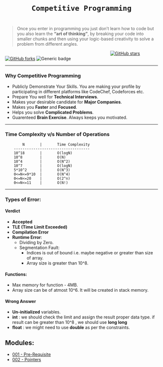 <code>
  <h1 align="center">Competitive Programming</h1>
</code>

>   Once you enter in programming you just don’t learn how to code but you also learn the **“art of thinking”**, by breaking your code into smaller chunks and then using your logic-based creativity to solve a problem from different angles.

&nbsp;&nbsp;&nbsp;&nbsp;&nbsp;&nbsp;&nbsp;&nbsp;&nbsp;&nbsp;&nbsp;&nbsp;&nbsp;&nbsp;&nbsp;&nbsp;&nbsp;&nbsp;&nbsp;&nbsp;&nbsp;&nbsp;&nbsp;&nbsp;&nbsp;&nbsp;&nbsp;&nbsp;&nbsp;&nbsp;&nbsp;&nbsp;&nbsp;&nbsp;&nbsp;&nbsp;&nbsp;&nbsp;&nbsp;&nbsp;&nbsp;&nbsp;&nbsp;&nbsp;&nbsp;&nbsp;&nbsp;&nbsp;&nbsp;&nbsp;&nbsp;&nbsp;&nbsp;&nbsp;&nbsp;&nbsp;&nbsp;&nbsp;&nbsp;&nbsp;&nbsp;&nbsp;&nbsp;&nbsp;&nbsp;&nbsp;&nbsp;&nbsp;&nbsp;&nbsp;&nbsp;&nbsp;&nbsp;&nbsp;&nbsp;&nbsp;&nbsp;&nbsp;&nbsp;&nbsp;&nbsp;&nbsp;&nbsp;&nbsp;&nbsp;&nbsp;&nbsp;
[![GitHub stars](https://img.shields.io/github/stars/coding-ninja-dsa-competitive-package/codig-ninja-dsa-learning?style=for-the-badge&logo=github)](https://github.com/coding-ninja-dsa-competitive-package/stargazers) 
[![GitHub forks](https://img.shields.io/github/forks/coding-ninja-dsa-competitive-package/codig-ninja-dsa-learning?style=for-the-badge&label=Fork&maxAge=2592000&logo=github)](https://github.com/coding-ninja-dsa-competitive-package/network)
![Generic badge](https://img.shields.io/badge/language-c%2B%2B-yellowgreen?style=for-the-badge)

---

### Why Competitive Programming

-   Publicly Demonstrate Your Skills. You are making your profile by participating in different platforms like CodeChef, Codeforces etc.
-   Prepare You well for **Technical Interviews**.
-   Makes your desirable candidate for **Major Companies**.
-   Makes you **Faster** and **Focused**.
-   Helps you solve **Complicated Problems**.
-   Guarenteed **Brain Exercise**. Always keeps you motivated.

---

### Time Complexity v/s Number of Operations 
>
            N       |       Time Complexity
        -----------------------------------
        10^18       |       O(logN)
        10^8        |       O(N)
        10^4        |       O(N^2)
        10^7        |       O(logN)
        5*10^2      |       O(N^3)
        0<=N<=9*10  |       O(N^4)
        0<=N<=20    |       O(2^n)
        0<=N<=11    |       O(N!)

---

### Types of Error:

#### **Verdict**
-   **Accepted**
-   **TLE (Time Limit Exceeded)**
-   **Compilation Error**
-   **Runtime Error**:
    -   Dividing by Zero.
    -   Segmentation Fault:
        -   Indices is out of bound i.e. maybe negative or greater than size of array.
        -   Array size is greater than 10^8.
#### **Functions**:
-   Max memory for function - 4MB.
-   Array size can be of atmost 10^6. It will be created in stack memory.
#### **Wrong Answer**
-   **Un-initialized** variables.
-   **int** : we should check the limit and assign the result proper data type. if result can be greater than 10^8 , we should use **long long**
-   **float** : we might need to use **double** as per the constraints.

## Modules:

-   [001 - Pre-Requisite](./modules/001-prerequisite)<br>
-   [002 - Pointers](./modules/002-pointers)<br>